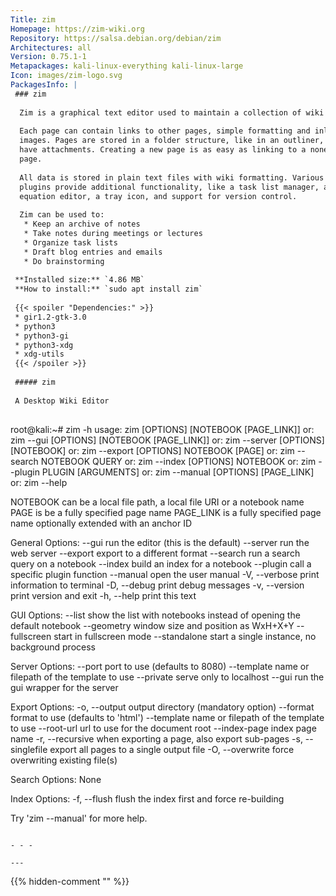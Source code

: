 ```yaml
---
Title: zim
Homepage: https://zim-wiki.org
Repository: https://salsa.debian.org/debian/zim
Architectures: all
Version: 0.75.1-1
Metapackages: kali-linux-everything kali-linux-large 
Icon: images/zim-logo.svg
PackagesInfo: |
 ### zim
 
  Zim is a graphical text editor used to maintain a collection of wiki pages.
   
  Each page can contain links to other pages, simple formatting and inline
  images. Pages are stored in a folder structure, like in an outliner, and can
  have attachments. Creating a new page is as easy as linking to a nonexistent
  page.
   
  All data is stored in plain text files with wiki formatting. Various
  plugins provide additional functionality, like a task list manager, an
  equation editor, a tray icon, and support for version control.
   
  Zim can be used to:
   * Keep an archive of notes
   * Take notes during meetings or lectures
   * Organize task lists
   * Draft blog entries and emails
   * Do brainstorming
 
 **Installed size:** `4.86 MB`  
 **How to install:** `sudo apt install zim`  
 
 {{< spoiler "Dependencies:" >}}
 * gir1.2-gtk-3.0
 * python3
 * python3-gi
 * python3-xdg
 * xdg-utils
 {{< /spoiler >}}
 
 ##### zim
 
 A Desktop Wiki Editor
 
 ```
 root@kali:~# zim -h
 usage: zim [OPTIONS] [NOTEBOOK [PAGE_LINK]]
    or: zim --gui [OPTIONS] [NOTEBOOK [PAGE_LINK]]
    or: zim --server [OPTIONS] [NOTEBOOK]
    or: zim --export [OPTIONS] NOTEBOOK [PAGE]
    or: zim --search NOTEBOOK QUERY
    or: zim --index  [OPTIONS] NOTEBOOK
    or: zim --plugin PLUGIN [ARGUMENTS]
    or: zim --manual [OPTIONS] [PAGE_LINK]
    or: zim --help
 
 NOTEBOOK can be a local file path, a local file URI or a notebook name
 PAGE is be a fully specified page name
 PAGE_LINK is a fully specified page name optionally extended with an anchor ID
 
 General Options:
   --gui            run the editor (this is the default)
   --server         run the web server
   --export         export to a different format
   --search         run a search query on a notebook
   --index          build an index for a notebook
   --plugin         call a specific plugin function
   --manual         open the user manual
   -V, --verbose    print information to terminal
   -D, --debug      print debug messages
   -v, --version    print version and exit
   -h, --help       print this text
 
 GUI Options:
   --list           show the list with notebooks instead of
                    opening the default notebook
   --geometry       window size and position as WxH+X+Y
   --fullscreen     start in fullscreen mode
   --standalone     start a single instance, no background process
 
 Server Options:
   --port           port to use (defaults to 8080)
   --template       name or filepath of the template to use
   --private        serve only to localhost
   --gui            run the gui wrapper for the server
 
 Export Options:
   -o, --output     output directory (mandatory option)
   --format         format to use (defaults to 'html')
   --template       name or filepath of the template to use
   --root-url       url to use for the document root
   --index-page     index page name
   -r, --recursive  when exporting a page, also export sub-pages
   -s, --singlefile export all pages to a single output file
   -O, --overwrite  force overwriting existing file(s)
 
 Search Options:
   None
 
 Index Options:
   -f, --flush      flush the index first and force re-building
 
 Try 'zim --manual' for more help.
 
 ```
 
 - - -
 
---
```

{{% hidden-comment "<!--Do not edit anything above this line-->" %}}
